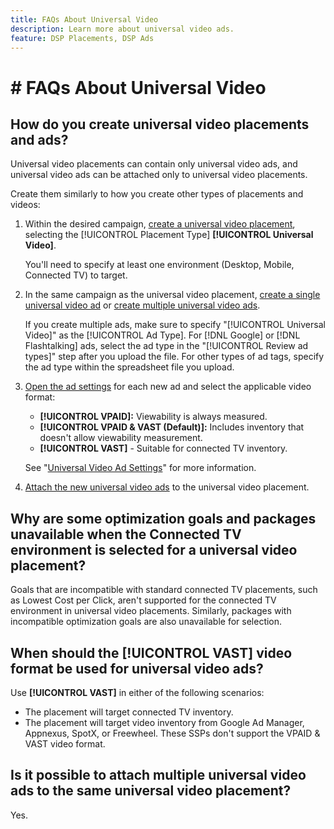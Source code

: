 ```yaml
---
title: FAQs About Universal Video
description: Learn more about universal video ads.
feature: DSP Placements, DSP Ads
---
```

# # FAQs About Universal Video

## How do you create universal video placements and ads?

Universal video placements can contain only universal video ads, and universal video ads can be attached only to universal video placements.

Create them similarly to how you create other types of placements and videos:

1. Within the desired campaign, [create a universal video placement](/help/dsp/campaign-management/placements/placement-create.md), selecting the [!UICONTROL Placement Type] **[!UICONTROL Universal Video]**.

   You'll need to specify at least one environment (Desktop, Mobile, Connected TV) to target.

1. In the same campaign as the universal video placement, [create a single universal video ad](/help/dsp/campaign-management/ads/ad-create.md) or [create multiple universal video ads](/help/dsp/campaign-management/ads/ad-create-multiple.md).

   If you create multiple ads, make sure to specify "[!UICONTROL Universal Video]" as the [!UICONTROL Ad Type]. For [!DNL Google] or [!DNL Flashtalking] ads, select the ad type in the "[!UICONTROL Review ad types]" step after you upload the file. For other types of ad tags, specify the ad type within the spreadsheet file you upload.

1. [Open the ad settings](/help/dsp/campaign-management/ads/ad-edit.md) for each new ad and select the applicable video format:

   * **[!UICONTROL VPAID]:** Viewability is always measured.
   * **[!UICONTROL VPAID & VAST (Default)]:** Includes inventory that doesn't allow viewability measurement.
   * **[!UICONTROL VAST]** - Suitable for connected TV inventory.

   See "[Universal Video Ad Settings](/help/dsp/campaign-management/ads/ad-settings-universal-video.md)" for more information.

1. [Attach the new universal video ads](/help/dsp/campaign-management/ads/ad-attach-to-placement.md) to the universal video placement.

## Why are some optimization goals and packages unavailable when the Connected TV environment is selected for a universal video placement?

Goals that are incompatible with standard connected TV placements, such as Lowest Cost per Click, aren't supported for the connected TV environment in universal video placements. Similarly, packages with incompatible optimization goals are also unavailable for selection. 

## When should the **[!UICONTROL VAST]** video format be used for universal video ads? 

Use **[!UICONTROL VAST]** in either of the following scenarios:

* The placement will target connected TV inventory.
* The placement will target video inventory from Google Ad Manager, Appnexus, SpotX, or Freewheel. These SSPs don't support the VPAID & VAST video format.

## Is it possible to attach multiple universal video ads to the same universal video placement?

Yes.
